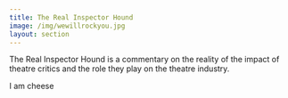 ```yaml
---
title: The Real Inspector Hound
image: /img/wewillrockyou.jpg
layout: section
---
```


The Real Inspector Hound is a commentary on the reality of the impact of theatre critics and the role they play on the theatre industry.

I am cheese